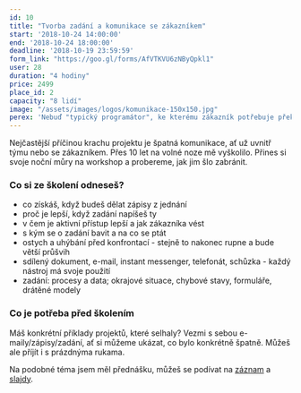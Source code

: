 ```yaml
---
id: 10
title: "Tvorba zadání a komunikace se zákazníkem"
start: '2018-10-24 14:00:00'
end: '2018-10-24 18:00:00'
deadline: '2018-10-19 23:59:59'
form_link: "https://goo.gl/forms/AfVTKVU6zNByQpkl1"
user: 28
duration: "4 hodiny"
price: 2499
place_id: 2
capacity: "8 lidí"
image: "/assets/images/logos/komunikace-150x150.jpg"
perex: 'Nebuď "typický programátor", ke kterému zákazník potřebuje překladatele. Neboj se "typických zákazníků", kteří nejsou schopni napsat pořádné zadání. Přijď a podělím se s tebou o postupy, které mi už roky fungují.'
---
```


Nejčastější příčinou krachu projektu je špatná komunikace, ať už uvnitř týmu nebo se zákazníkem. Přes 10 let na volné noze mě vyškolilo. Přines si svoje noční můry na workshop a probereme, jak jim šlo zabránit.

### Co si ze školení odneseš?

- co získáš, když budeš dělat zápisy z jednání
- proč je lepší, když zadání napíšeš ty
- v čem je aktivní přístup lepší a jak zákazníka vést
- s kým se o zadání bavit a na co se ptát
- ostych a uhýbání před konfrontací - stejně to nakonec rupne a bude větší průšvih
- sdílený dokument, e-mail, instant messenger, telefonát, schůzka - každý nástroj má svoje použití
- zadání: procesy a data; okrajové situace, chybové stavy, formuláře, drátěné modely


### Co je potřeba před školením

Máš konkrétní příklady projektů, které selhaly? Vezmi s sebou e-maily/zápisy/zadání, ať si můžeme ukázat, co bylo konkrétně špatně.
Můžeš ale příjít i s prázdnýma rukama.

Na podobné téma jsem měl přednášku, můžeš se podívat na [záznam](https://www.youtube.com/watch?v=tDHSRE7qgrU) a
[slajdy](http://pepa.info/prednasky/co-musi-programator-umet.pdf).
